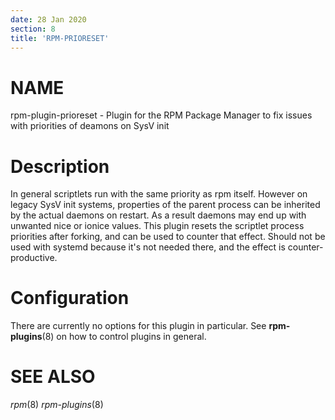 ```yaml
---
date: 28 Jan 2020
section: 8
title: 'RPM-PRIORESET'
---
```


NAME
====

rpm-plugin-prioreset - Plugin for the RPM Package Manager to fix issues
with priorities of deamons on SysV init

Description
===========

In general scriptlets run with the same priority as rpm itself. However
on legacy SysV init systems, properties of the parent process can be
inherited by the actual daemons on restart. As a result daemons may end
up with unwanted nice or ionice values. This plugin resets the scriptlet
process priorities after forking, and can be used to counter that
effect. Should not be used with systemd because it\'s not needed there,
and the effect is counter-productive.

Configuration
=============

There are currently no options for this plugin in particular. See
**rpm-plugins**(8) on how to control plugins in general.

SEE ALSO
========

*rpm*(8) *rpm-plugins*(8)
